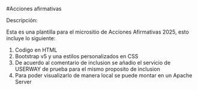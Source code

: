#Acciones afirmativas

Descripción:

Esta es una plantilla para el micrositio de Acciones Afirmativas 2025, esto incluye lo siguiente:

1. Codigo en HTML
2. Bootstrap v5 y una estilos personalizados en CSS
3. De acuerdo al comentario de inclusion se añadio el servicio de USERWAY de prueba para el mismo proposito de inclusion
4. Para poder visualizarlo de manera local se puede montar en un Apache Server


